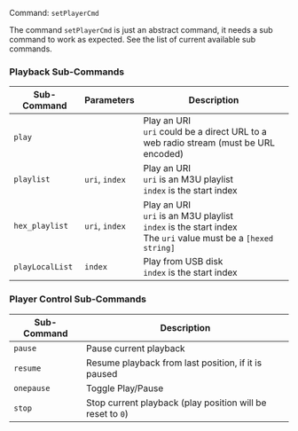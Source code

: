 Command: `setPlayerCmd`  

The command `setPlayerCmd` is just an abstract command, it needs a sub command to work as expected. See the list of current available sub commands.

### Playback Sub-Commands

Sub-Command | Parameters | Description
---|---|---
`play` | | Play an URI<br>`uri` could be a direct URL to a web radio stream (must be URL encoded)
`playlist` | `uri`, `index` | Play an URI<br>`uri` is an M3U playlist<br>`index` is the start index
`hex_playlist` | `uri`, `index` | Play an URI<br>`uri` is an M3U playlist<br>`index` is the start index<br>The `uri` value must be a `[hexed string]`
`playLocalList` | `index` | Play from USB disk<br>`index` is the start index

### Player Control Sub-Commands

Sub-Command | Description
---|---
`pause` | Pause current playback
`resume` | Resume playback from last position, if it is paused
`onepause` | Toggle Play/Pause
`stop` | Stop current playback (play position will be reset to `0`)
